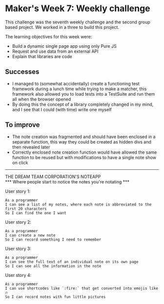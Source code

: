 # Maker's Week 7: Weekly challenge
This challenge was the seventh weekly challenge and the second group based project.
We worked in a three to build this project.

The learning objectives for this week were:

* Build a dynamic single page app using only Pure JS
* Request and use data from an external API
* Explain that libraries are code 

Successes
-----

* I managed to (somewhat accidentally) create a functioning test framework during a lunch time while trying to make a matcher, this framework 
    also allowed you to load tests into a TestSuite and run them all when the browser opened
* By doing this the concept of a library completely changed in my mind, and I see that I could (with time) write one myself



To improve
-----
* The note creation was fragmented and should have been enclosed in a separate function, this way they could be created as hidden divs and then revealed later
* Correctly enclosed note creation function would have allowed the same function to be reused but with modifications to have a single note show on click


-----
THE DREAM TEAM CORPORATION'S NOTEAPP <br />
*** Where people start to notice the notes you're notating ***


User story 1: 

```
As a programmer
I can see a list of my notes, where each note is abbreviated to the first 20 characters
So I can find the one I want
```
User story 2: 

```
As a programmer
I can create a new note
So I can record something I need to remember
```
User story 3: 

```
As a programmer
I can see the full text of an individual note on its own page
So I can see all the information in the note
```
User story 4: 

```
As a programmer
I can use shortcodes like `:fire:` that get converted into emojis like 🔥
So I can record notes with fun little pictures
```
